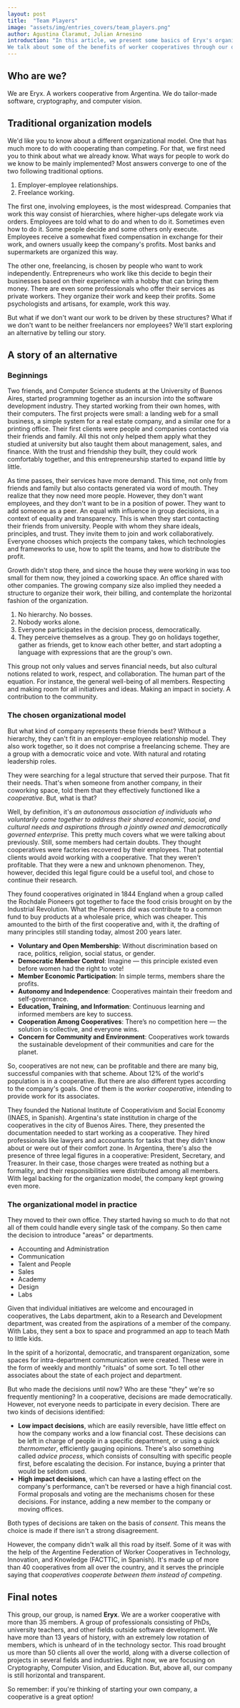 ```yaml
---
layout: post
title:  "Team Players"
image: "assets/img/entries_covers/team_players.png"
author: Agustina Claramut, Julian Arnesino
introduction: "In this article, we present some basics of Eryx's organizational model and values.
We talk about some of the benefits of worker cooperatives through our own experience, and how we came to be one."
---
```


## Who are we?

We are Eryx. A workers cooperative from Argentina.
We do tailor-made software, cryptography, and computer vision.

## Traditional organization models

We'd like you to know about a different organizational model.
One that has much more to do with cooperating than competing.
For that, we first need you to think about what we already know.
What ways for people to work do we know to be mainly implemented?
Most answers converge to one of the two following traditional options.
1. Employer-employee relationships.
2. Freelance working.


The first one, involving employees, is the most widespread.
Companies that work this way consist of hierarchies, where higher-ups delegate work via orders.
Employees are told what to do and when to do it.
Sometimes even how to do it.
Some people decide and some others only execute.
Employees receive a somewhat fixed compensation in exchange for their work, and owners usually keep the company's profits.
Most banks and supermarkets are organized this way.

The other one, freelancing, is chosen by people who want to work independently.
Entrepreneurs who work like this decide to begin their businesses based on their experience with a hobby that can bring them money.
There are even some professionals who offer their services as private workers.
They organize their work and keep their profits.
Some psychologists and artisans, for example, work this way.

But what if we don't want our work to be driven by these structures?
What if we don't want to be neither freelancers nor employees?
We'll start exploring an alternative by telling our story.

## A story of an alternative

### Beginnings

Two friends, and Computer Science students at the University of Buenos Aires, started programming together as an incursion into the software development industry.
They started working from their own homes, with their computers.
The first projects were small: a landing web for a small business, a simple system for a real estate company, and a similar one for a printing office.
Their first clients were people and companies contacted via their friends and family.
All this not only helped them apply what they studied at university but also taught them about management, sales, and finance.
With the trust and friendship they built, they could work comfortably together, and this entrepreneurship started to expand little by little.

As time passes, their services have more demand.
This time, not only from friends and family but also contacts generated via word of mouth.
They realize that they now need more people.
However, they don't want employees, and they don't want to be in a position of power.
They want to add someone as a peer.
An equal with influence in group decisions, in a context of equality and transparency.
This is when they start contacting their friends from university.
People with whom they share ideals, principles, and trust.
They invite them to join and work collaboratively.
Everyone chooses which projects the company takes, which technologies and frameworks to use, how to split the teams, and how to distribute the profit.

Growth didn't stop there, and since the house they were working in was too small for them now, they joined a coworking space.
An office shared with other companies.
The growing company size also implied they needed a structure to organize their work, their billing, and contemplate the horizontal fashion of the organization.

1. No hierarchy. No bosses.
2. Nobody works alone.
3. Everyone participates in the decision process, democratically.
4. They perceive themselves as a group.
   They go on holidays together, gather as friends, get to know each other better, and start adopting a language with expressions that are the group's own.

This group not only values and serves financial needs, but also cultural notions related to work, respect, and collaboration.
The human part of the equation.
For instance, the general well-being of all members.
Respecting and making room for all initiatives and ideas.
Making an impact in society.
A contribution to the community.

### The chosen organizational model

But what kind of company represents these friends best?
Without a hierarchy, they can't fit in an employer-employee relationship model.
They also work together, so it does not comprise a freelancing scheme.
They are a group with a democratic voice and vote.
With natural and rotating leadership roles.

They were searching for a legal structure that served their purpose.
That fit their needs.
That's when someone from another company, in their coworking space, told them that they effectively functioned like a _cooperative_.
But, what is that?

Well, by definition, it's _an autonomous association of individuals who voluntarily come together to address their shared economic, social, and cultural needs and aspirations through a jointly owned and democratically governed enterprise._
This pretty much covers what we were talking about previously.
Still, some members had certain doubts.
They thought cooperatives were factories recovered by their employees.
That potential clients would avoid working with a cooperative.
That they weren't profitable.
That they were a new and unknown phenomenon.
They, however, decided this legal figure could be a useful tool, and chose to continue their research.

They found cooperatives originated in 1844 England when a group called the Rochdale Pioneers got together to face the food crisis brought on by the Industrial Revolution.
What the Pioneers did was contribute to a common fund to buy products at a wholesale price, which was cheaper.
This amounted to the birth of the first cooperative and, with it, the drafting of many principles still standing today, almost 200 years later.

- **Voluntary and Open Membership**: Without discrimination based on race, politics, religion, social status, or gender.
- **Democratic Member Control**: Imagine — this principle existed even before women had the right to vote!
- **Member Economic Participation**: In simple terms, members share the profits.
- **Autonomy and Independence**: Cooperatives maintain their freedom and self-governance.
- **Education, Training, and Information**: Continuous learning and informed members are key to success.
- **Cooperation Among Cooperatives**: There’s no competition here — the solution is collective, and everyone wins.
- **Concern for Community and Environment**: Cooperatives work towards the sustainable development of their communities and care for the planet.

So, cooperatives are not new, can be profitable and there are many big, successful companies with that scheme.
About 12% of the world's population is in a cooperative.
But there are also different types according to the company's goals.
One of them is the _worker cooperative_, intending to provide work for its associates.

They founded the National Institute of Cooperativism and Social Economy (INAES, in Spanish).
Argentina's state institution in charge of the cooperatives in the city of Buenos Aires.
There, they presented the documentation needed to start working as a cooperative.
They hired professionals like lawyers and accountants for tasks that they didn't know about or were out of their comfort zone.
In Argentina, there's also the presence of three legal figures in a cooperative: President, Secretary, and Treasurer.
In their case, those charges were treated as nothing but a formality, and their responsibilities were distributed among all members.
With legal backing for the organization model, the company kept growing even more.

### The organizational model in practice

They moved to their own office.
They started having so much to do that not all of them could handle every single task of the company.
So then came the decision to introduce "areas" or departments.

- Accounting and Administration
- Communication
- Talent and People
- Sales
- Academy
- Design
- Labs

Given that individual initiatives are welcome and encouraged in cooperatives, the Labs department, akin to a Research and Development department, was created from the aspirations of a member of the company.
With Labs, they sent a box to space and programmed an app to teach Math to little kids.

In the spirit of a horizontal, democratic, and transparent organization, some spaces for intra-department communication were created.
These were in the form of weekly and monthly "rituals" of some sort.
To tell other associates about the state of each project and department.

But who made the decisions until now?
Who are these "they" we're so frequently mentioning?
In a cooperative, decisions are made democratically.
However, not everyone needs to participate in every decision.
There are two kinds of decisions identified:

- **Low impact decisions**, which are easily reversible, have little effect on how the company works and a low financial cost.
  These decisions can be left in charge of people in a specific department, or using a quick _thermometer_, efficiently gauging opinions.
  There's also something called _advice process_, which consists of consulting with specific people first, before escalating the decision.
  For instance, buying a printer that would be seldom used.
- **High impact decisions**, which can have a lasting effect on the company's performance, can't be reversed or have a high financial cost.
  Formal proposals and voting are the mechanisms chosen for these decisions.
  For instance, adding a new member to the company or moving offices.

Both types of decisions are taken on the basis of _consent_.
This means the choice is made if there isn't a strong disagreement.

However, the company didn't walk all this road by itself.
Some of it was with the help of the Argentine Federation of Worker Cooperatives in Technology, Innovation, and Knowledge (FACTTIC, in Spanish).
It's made up of more than 40 cooperatives from all over the country, and it serves the principle saying that _cooperatives cooperate between them instead of competing_.

## Final notes

This group, our group, is named **Eryx**.
We are a worker cooperative with more than 35 members.
A group of professionals consisting of PhDs, university teachers, and other fields outside software development.
We have more than 13 years of history, with an extremely low rotation of members, which is unheard of in the technology sector.
This road brought us more than 50 clients all over the world, along with a diverse collection of projects in several fields and industries.
Right now, we are focusing on Cryptography, Computer Vision, and Education.
But, above all, our company is still horizontal and transparent.

So remember: if you're thinking of starting your own company, a cooperative is a great option!